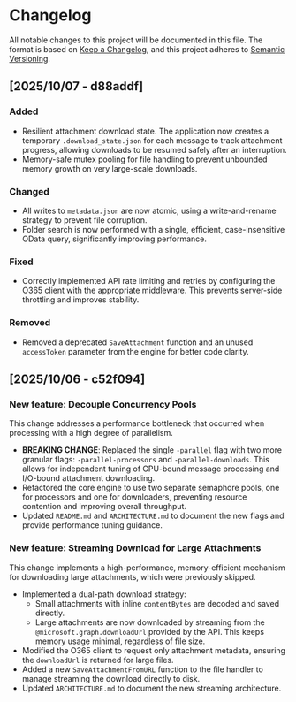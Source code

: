# Changelog

All notable changes to this project will be documented in this file.
The format is based on [Keep a Changelog](https://keepachangelog.com/en/1.0.0/),
and this project adheres to [Semantic Versioning](https://semver.org/spec/v2.0.0.html).

## [2025/10/07 - d88addf]

### Added
- Resilient attachment download state. The application now creates a temporary `.download_state.json` for each message to track attachment progress, allowing downloads to be resumed safely after an interruption.
- Memory-safe mutex pooling for file handling to prevent unbounded memory growth on very large-scale downloads.

### Changed
- All writes to `metadata.json` are now atomic, using a write-and-rename strategy to prevent file corruption.
- Folder search is now performed with a single, efficient, case-insensitive OData query, significantly improving performance.

### Fixed
- Correctly implemented API rate limiting and retries by configuring the O365 client with the appropriate middleware. This prevents server-side throttling and improves stability.

### Removed
- Removed a deprecated `SaveAttachment` function and an unused `accessToken` parameter from the engine for better code clarity.

## [2025/10/06 - c52f094]

### New feature: Decouple Concurrency Pools

This change addresses a performance bottleneck that occurred when processing with a high degree of parallelism.

- **BREAKING CHANGE**: Replaced the single `-parallel` flag with two more granular flags: `-parallel-processors` and `-parallel-downloads`. This allows for independent tuning of CPU-bound message processing and I/O-bound attachment downloading.
- Refactored the core engine to use two separate semaphore pools, one for processors and one for downloaders, preventing resource contention and improving overall throughput.
- Updated `README.md` and `ARCHITECTURE.md` to document the new flags and provide performance tuning guidance.

### New feature: Streaming Download for Large Attachments

This change implements a high-performance, memory-efficient mechanism for downloading large attachments, which were previously skipped.

- Implemented a dual-path download strategy:
  - Small attachments with inline `contentBytes` are decoded and saved directly.
  - Large attachments are now downloaded by streaming from the `@microsoft.graph.downloadUrl` provided by the API. This keeps memory usage minimal, regardless of file size.
- Modified the O365 client to request only attachment metadata, ensuring the `downloadUrl` is returned for large files.
- Added a new `SaveAttachmentFromURL` function to the file handler to manage streaming the download directly to disk.
- Updated `ARCHITECTURE.md` to document the new streaming architecture.